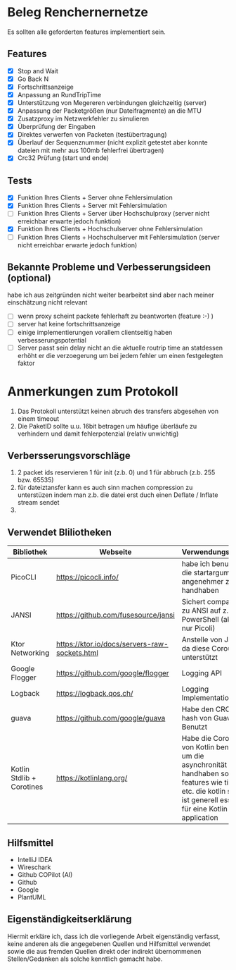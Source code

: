 # Beleg Renchernernetze

Es sollten alle geforderten features implementiert sein.

## Features

- [X] Stop and Wait
- [X] Go Back N
- [X] Fortschrittsanzeige
- [X] Anpassung an RundTripTime
- [X] Unterstützung von Megereren verbindungen gleichzeitig (server)
- [X] Anpassung der Packetgrößen (nur Dateifragmente) an die MTU
- [X] Zusatzproxy im Netzwerkfehler zu simulieren
- [X] Überprüfung der Eingaben
- [X] Direktes verwerfen von Packeten (testübertragung)
- [X] Überlauf der Sequenznummer (nicht explizit getestet aber konnte dateien mit mehr aus 100mb fehlerfrei übertragen)
- [X] Crc32 Prüfung (start und ende)

## Tests

- [X] Funktion Ihres Clients + Server ohne Fehlersimulation
- [X] Funktion Ihres Clients + Server mit Fehlersimulation
- [ ] Funktion Ihres Clients + Server über Hochschulproxy (server nicht erreichbar erwarte jedoch funktion)
- [X] Funktion Ihres Clients + Hochschulserver ohne Fehlersimulation
- [ ] Funktion Ihres Clients + Hochschulserver mit Fehlersimulation (server nicht erreichbar erwarte jedoch funktion)

## Bekannte Probleme und Verbesserungsideen (optional)

habe ich aus zeitgründen nicht weiter bearbeitet sind aber nach meiner einschätzung nicht relevant

- [ ] wenn proxy scheint packete fehlerhaft zu beantworten (feature :-) )
- [ ] server hat keine fortschrittsanzeige
- [ ] einige implementierungen vorallem clientseitig haben verbesserungspotential
- [ ] Server passt sein delay nicht an die aktuelle routrip time an statdessen erhöht er die verzoegerung um bei jedem
  fehler um einen festgelegten faktor

# Anmerkungen zum Protokoll

1. Das Protokoll unterstützt keinen abruch des transfers abgesehen von einem timeout
2. Die PaketID sollte u.u. 16bit betragen um häufige überläufe zu verhindern und damit fehlerpotenzial (relativ
   unwichtig)

## Verbersserungsvorschläge

1. 2 packet ids reservieren 1 für init (z.b. 0) und 1 für abbruch (z.b. 255 bzw. 65535)
2. für dateiztansfer kann es auch sinn machen compression zu unterstüzen indem man z.b. die datei erst duch einen
   Deflate / Inflate stream sendet
3.

## Verwendet Bliliotheken

| Bibliothek                | Webseite                                      | Verwendungszweck                                                                                                                                                                    | Lizens     |
|---------------------------|-----------------------------------------------|-------------------------------------------------------------------------------------------------------------------------------------------------------------------------------------|------------|
| PicoCLI                   | https://picocli.info/                         | habe ich benutzt um die startargumente<br/> angenehmer zu handhaben                                                                                                                 | Apache 2.0 |
| JANSI                     | https://github.com/fusesource/jansi           | Sichert compatibilität zu ANSI auf z.b. PowerShell (aktuell nur Picoli)                                                                                                             | Apache 2.0 |
| Ktor Networking           | https://ktor.io/docs/servers-raw-sockets.html | Anstelle von JavaIO da diese Coroutines unterstützt                                                                                                                                 | Apache 2.0 |
| Google Flogger            | https://github.com/google/flogger             | Logging API                                                                                                                                                                         | Apache 2.0 |
| Logback                   | https://logback.qos.ch/                       | Logging Implementation                                                                                                                                                              | MIT        |
| guava                     | https://github.com/google/guava               | Habe den CRC32 hash von Guava Benutzt                                                                                                                                               | Apache 2.0 |
| Kotlin Stdlib + Corotines | https://kotlinlang.org/                       | Habe die Coroutines von Kotlin benutzt um die<br/> asynchronität zu handhaben sowie features wie timeout etc. die kotlin stdlib ist generell essentiell für eine Kotlin application | Apache 2.0 |

## Hilfsmittel

- IntelliJ IDEA
- Wireschark
- Github COPilot (AI)
- Github
- Google
- PlantUML

## Eigenständigkeitserklärung

Hiermit erkläre ich, dass ich die vorliegende Arbeit eigenständig verfasst, keine anderen als die
angegebenen Quellen und Hilfsmittel verwendet sowie die aus fremden Quellen direkt oder indirekt
übernommenen Stellen/Gedanken als solche kenntlich gemacht habe.
